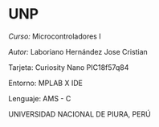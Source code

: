 # UNP

*Curso:* Microcontroladores I

*Autor:* Laboriano Hernández Jose Cristian

Tarjeta: Curiosity Nano PIC18f57q84

Entorno: MPLAB X IDE

Lenguaje: AMS - C

UNIVERSIDAD NACIONAL DE PIURA, PERÚ